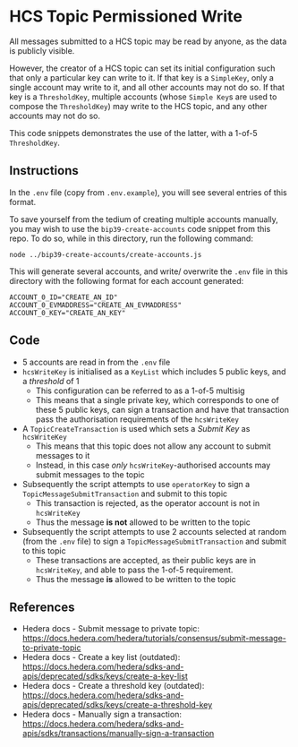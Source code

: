 # HCS Topic Permissioned Write

All messages submitted to a HCS topic may be read by anyone,
as the data is publicly visible.

However, the creator of a HCS topic can set its initial configuration
such that only a particular key can write to it.
If that key is a `SimpleKey`, only a single account may write to it,
and all other accounts may not do so.
If that key is a `ThresholdKey`, multiple accounts
(whose `Simple Key`s are used to compose the `ThresholdKey`)
may write to the HCS topic,
and any other accounts may not do so.

This code snippets demonstrates the use of the latter,
with a 1-of-5 `ThresholdKey`.

## Instructions

In the `.env` file (copy from `.env.example`), you will see several entries of this format.

To save yourself from the tedium of creating multiple accounts manually,
you may wish to use the `bip39-create-accounts` code snippet from this repo.
To do so, while in this directory, run the following command:

```shell
node ../bip39-create-accounts/create-accounts.js
```

This will generate several accounts,
and write/ overwrite the `.env` file in this directory with the following format
for each account generated:

```shell
ACCOUNT_0_ID="CREATE_AN_ID"
ACCOUNT_0_EVMADDRESS="CREATE_AN_EVMADDRESS"
ACCOUNT_0_KEY="CREATE_AN_KEY"
```

## Code

- 5 accounts are read in from the `.env` file
- `hcsWriteKey` is initialised as a `KeyList` which includes 5 public keys, and a *threshold* of 1
  - This configuration can be referred to as a 1-of-5 multisig
  - This means that a single private key, which corresponds to one of these 5 public keys,
    can sign a transaction and have that transaction pass the authorisation requirements of the `hcsWriteKey`
- A `TopicCreateTransaction` is used which sets a *Submit Key* as `hcsWriteKey`
  - This means that this topic does not allow any account to submit messages to it
  - Instead, in this case *only* `hcsWriteKey`-authorised accounts may submit messages to the topic
- Subsequently the script attempts to use `operatorKey`
  to sign a `TopicMessageSubmitTransaction` and submit to this topic
  - This transaction is rejected, as the operator account is not in `hcsWriteKey`
  - Thus the message **is not** allowed to be written to the topic
- Subsequently the script attempts to use 2 accounts selected at random (from the `.env` file)
  to sign a `TopicMessageSubmitTransaction` and submit to this topic
  - These transactions are accepted, as their public keys are in `hcsWriteKey`,
    and able to pass the 1-of-5 requirement.
  - Thus the message **is** allowed to be written to the topic

## References

- Hedera docs - Submit message to private topic: https://docs.hedera.com/hedera/tutorials/consensus/submit-message-to-private-topic
- Hedera docs - Create a key list (outdated): https://docs.hedera.com/hedera/sdks-and-apis/deprecated/sdks/keys/create-a-key-list
- Hedera docs - Create a threshold key (outdated): https://docs.hedera.com/hedera/sdks-and-apis/deprecated/sdks/keys/create-a-threshold-key
- Hedera docs - Manually sign a transaction: https://docs.hedera.com/hedera/sdks-and-apis/sdks/transactions/manually-sign-a-transaction
